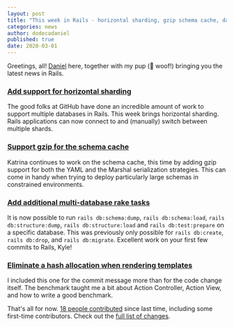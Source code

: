 ```yaml
---
layout: post
title: "This week in Rails - horizontal sharding, gzip schema cache, database rake tasks"
categories: news
author: dodecadaniel
published: true
date: 2020-03-01
---
```


Greetings, all! [Daniel] here, together with my pup (🐶 woof!) bringing you the
latest news in Rails.

[Daniel]: https://twitter.com/dodecadaniel

### [Add support for horizontal sharding](https://github.com/rails/rails/pull/38531)

The good folks at GitHub have done an incredible amount of work to support
multiple databases in Rails. This week brings horizontal sharding. Rails
applications can now connect to and (manually) switch between multiple shards.

### [Support gzip for the schema cache](https://github.com/rails/rails/pull/38566)

Katrina continues to work on the schema cache, this time by adding gzip support
for both the YAML and the Marshal serialization strategies. This can come in
handy when trying to deploy particularly large schemas in constrained
environments.

### [Add additional multi-database rake tasks](https://github.com/rails/rails/pull/38566)

It is now possible to run `rails db:schema:dump`, `rails db:schema:load`, `rails
db:structure:dump`, `rails db:structure:load` and `rails db:test:prepare` on a
specific database. This was previously only possible for `rails db:create`,
`rails db:drop`, and `rails db:migrate`. Excellent work on your first few
commits to Rails, Kyle!

### [Eliminate a hash allocation when rendering templates](https://github.com/rails/rails/pull/38570)

I included this one for the commit message more than for the code change itself.
The benchmark taught me a bit about Action Controller, Action View, and how to
write a good benchmark.

That's all for now. [18 people contributed] since last time, including some
first-time contributors. Check out the [full list of changes].

[18 people contributed]: https://contributors.rubyonrails.org/contributors/in-time-window/20200223-20200229
[full list of changes]: https://github.com/rails/rails/compare/master@%7B2020-02-23%7D...@%7B2020-02-29%7D
